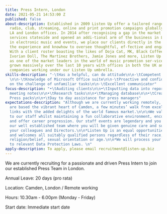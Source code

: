 ```yaml
---
title: Press Intern, London
date: 2021-05-21 14:53:00 Z
published: false
about-description: Established in 2009 Listen Up offer a tailored range of bespoke
  radio, club, streaming, online and print promotion campaigns globally through our
  LA and London offices. In 2014 after recognising a gap in the market we moved our
  services stateside and opened an addi-tional arm of the business in LA. Specialising
  in electronic music and events, we place our clients directly in the spotlight with
  the experience and knowhow to oversee thoughtful, ef-fective and engaging campaigns.
  With a client roster boasting the likes of Doja Cat, MK, Black Coffee, Burna Boy,
  Ivorian Doll, The Martinez Brothers, Jamie Jones and more, Listen Up are now recognised
  as one of the market leaders in the world of music promotion ser-vices. We have
  grown massively over the last 10 years with offices in both the UK and US, and 3
  companies working under our Listen Up umbrella.
skills-description: "·\tHas a helpful, can do attitude\n\n·\tCompetent writing skills
  \n\n·\tKnowledge of Microsoft Office suite\n\n·\tProactive and confident in taking
  on the challenge of unfamiliar tasks\n\n·\tExcellent communicator"
focus-description: "•\tAuditing clients\n\n•\tInputting data into reports\n\n•\tTaking
  meeting notes\n\n•\tResearch tasks\n\n•\tManaging database\n\n•\tCreating reports/
  Press packs\n\n•\tDay to day assistance for press managers"
expectations-description: "Although we are currently working remotely, our offices
  are based the vibrant heart of Camden, a few minutes’ walk from excellent transport
  links with the added delights of the world famous market.\n\n\nWe value and listen
  to our staff whilst maintaining a fun collaborative environment, encourage new ideas
  and offer career progression. Our staff events are legendary and you will be joining
  our well established team where you will be given genuine care and support from
  your colleagues and Directors.\n\n*Listen Up is an equal opportunities employer
  and welcomes all suitably qualified persons regardless of their race, sex, disability,
  religion/belief, sexual orientation or age.\n\n*We will process your data in accordance
  to relevant Data Protection Laws. \n"
apply-description: To apply, please email recruitment@listen-up.biz
---
```


We are currently recruiting for a passionate and driven Press Intern to join our established Press Team in London. 

Annual Leave: 20 days (pro rata)

Location: Camden, London / Remote working 

Hours: 10.30am - 6.00pm (Monday - Friday)

Start date: Immediate start date 